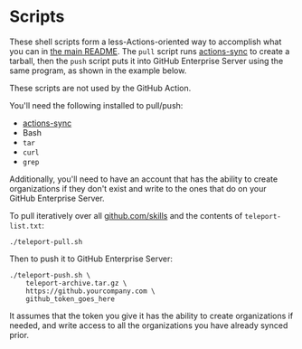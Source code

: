 # Scripts

These shell scripts form a less-Actions-oriented way to accomplish what you can in [the main README](../README.md).  The `pull` script runs [actions-sync](https://github.com/actions/actions-sync) to create a tarball, then the `push` script puts it into GitHub Enterprise Server using the same program, as shown in the example below.

These scripts are not used by the GitHub Action.

You'll need the following installed to pull/push:

- [actions-sync](https://github.com/actions/actions-sync)
- Bash
- `tar`
- `curl`
- `grep`

Additionally, you'll need to have an account that has the ability to create organizations if they don't exist and write to the ones that do on your GitHub Enterprise Server.

To pull iteratively over all [github.com/skills](https://skills.github.com) and the contents of `teleport-list.txt`:

```shell
./teleport-pull.sh
```

Then to push it to GitHub Enterprise Server:

```shell
./teleport-push.sh \
    teleport-archive.tar.gz \
    https://github.yourcompany.com \
    github_token_goes_here
```

It assumes that the token you give it has the ability to create organizations if needed, and write access to all the organizations you have already synced prior.
